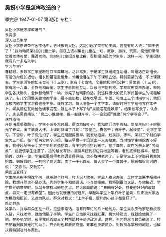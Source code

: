 ### 吴拐小学是怎样改造的？
季完＠
1947-01-07
第3版()
专栏：

    吴拐小学是怎样改造的？
    季完＠
    深入动员生学
    吴拐小学原设荣村因不适中，去秋搬到吴拐，这就引起了荣村的不满，甚至有的人说：“咱不去了！”我为动员荣村的儿童上学，每夜去该村集合儿童在一块，教歌、游戏、玩笑，使他们渐渐觉着老师可爱，靠近老师。同时叫儿童组互相比赛，看那组动员的学生多，这样一来，学生很快就有八十多名入学。
    学习与生产
    春耕时，多数学生家里盼牲口推粪耩地，活非常多，于是学生就组成互助组，每组选正副组长，有活的向组长报告，组长酌量轻重缓急，领着全组在下午下课后去做。特别要紧的活，不上课就去。学生家活多的如王自英（十三岁），家有十七亩地，全靠他和他祖父种；吴常善（十三岁），家有地十六亩，全靠他和母亲，学生不愿同他互助，以致他不能到校。学校就用突击办法，鼓励学生各找锄头，全体替他俩干一垧，做完了他两家的活，就这样很快的把几家贫苦学生的问题解决了。有几个须整天锄地的学生，虽不能到校，就在吃早饭、午饭、和晚上三个时间学习，他们与校内的学生学习得也差不多。课外学习，每人准备一个生字本，请假时把生字给他写在本子上，如吴顺往瓦岗给他姨家送花，就在本子上写了句“吴顺送花走姨家”，结果他写会了，认会了。家长吴喜南说：“俺二小推磨哩，推一会就写写，不一会就把“推磨”两个字写会了”。
    课外活动
    开始清晨唱歌跑步，学生不感多大兴趣，便改为扫叶子，我和他们也争着扫。荥奎生扫叶子时脱光了脊梁，出了满身大汗。上课时就编了几句：“荥奎生，真苦干；扫叶子，起模范”。让学生学习。下雪后，叶子没法扫了，学生还是起得很早，就发动拾粪，划吴拐、枣科、荣村三个村的学生为三个组，每个组再分两个小组，每天早晨一小组派出一人去拾粪。当时怕学生嫌拾粪不好看，我便起早带头；学生见到老师拾粪，有不拾的也拾起来了。拾了粪的，就在名册上记“劳动点”，这更使学生注意了，拾的越发有劲。我常早起到村边背地里等着，看到底谁起得早，是否偷粪，这样一做，学生就更觉得老师调查得详细，也不敢哄老师了。于是学生上下学都背着粪箕拾粪。到放假时，一共拾了两大车，卖了一千七百元，每人买了一个粪箕子，家长都很高兴的说：“又念书，又勤劳”。
    荣贵田变好了
    学生荣贵田不跟这个闹，就跟那个打骂，村上没人敢说，家里人也没办法，全体学生要求把他开除，我想开除也不是办法。先前学生不和他说话，不与他接触，我特别跟他说话，与他接近，学生提他的意见时，我就专意找出他的优点，在大家面前说：“贵田有好处，只要他好好的改缺点，将来一定很有希望”。因此他就慢慢的好起来，早起叫学生上学扫叶子拾粪，后来被大家选为模范和组长，又选为队长。群众对我说：“上学不错，很坏的小孩子都变好了”。
    帮助群众
    放学后，我与群众坐在一块，拉些家常话，遇有找帮忙的马上给他办。学生吴永庆他家晒粉皮没人贴，来找老师，就给他贴了半晌。学生广安他爹来找栽红薯，挑水特别远，我就给他挑了一晌。在办冬学时，夜里我轮着向三个村帮助村干部讲政治课。这样，不光群众与教员融洽了，村干部看到教员是村的助手，开会时也和教员商量，有事也找教员办。对教员与学校的问题，也解决得特别及时与周到。
